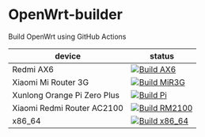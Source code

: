 # OpenWrt-builder

Build OpenWrt using GitHub Actions

|device     |status     |
|------     |------     |
|Redmi AX6|[![Build AX6](https://github.com/KomoreKalu/OpenWrt-builder/actions/workflows/AX6.yml/badge.svg)](https://github.com/KomoreKalu/OpenWrt-builder/actions/workflows/AX6.yml)|
|Xiaomi Mi Router 3G|[![Build MiR3G](https://github.com/KomoreKalu/OpenWrt-builder/actions/workflows/MiR3G.yml/badge.svg)](https://github.com/KomoreKalu/OpenWrt-builder/actions/workflows/MiR3G.yml)|
|Xunlong Orange Pi Zero Plus|[![Build Pi](https://github.com/KomoreKalu/OpenWrt-builder/actions/workflows/Zero-Plus.yml/badge.svg)](https://github.com/KomoreKalu/OpenWrt-builder/actions/workflows/Zero-Plus.yml)|
|Xiaomi Redmi Router AC2100|[![Build RM2100](https://github.com/KomoreKalu/OpenWrt-builder/actions/workflows/RM2100.yml/badge.svg)](https://github.com/KomoreKalu/OpenWrt-builder/actions/workflows/RM2100.yml)|
|x86_64|[![Build x86_64](https://github.com/KomoreKalu/OpenWrt-builder/actions/workflows/x86_64.yml/badge.svg)](https://github.com/KomoreKalu/OpenWrt-builder/actions/workflows/x86_64.yml)|
